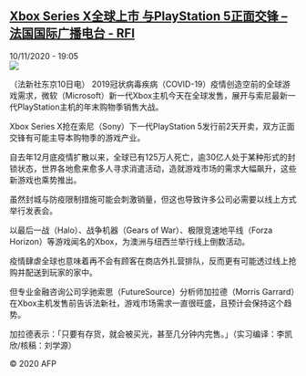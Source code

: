 <!--1605038179000-->
[Xbox Series X全球上市  与PlayStation 5正面交锋 – 法国国际广播电台 - RFI](http://www.rfi.fr//cn/contenu/20201110-xbox-series-x%E5%85%A8%E7%90%83%E4%B8%8A%E5%B8%82-%E4%B8%8Eplaystation-5%E6%AD%A3%E9%9D%A2%E4%BA%A4%E9%94%8B)
------

<div>10/11/2020 - 19:05</div><img src="https://s.rfi.fr/media/display/620ab5a8-2384-11eb-9614-005056a964fe/w:310/p:16x9/eco0001b.201111020502.jpg"><div class="t-content__body u-clearfix"><p>（法新社东京10日电）    2019冠状病毒疾病（COVID-19）疫情创造空前的全球游戏需求，微软（Microsoft）新一代Xbox主机今天在全球发售，展开与索尼最新一代PlayStation主机的年末购物季销售大战。</p><p>    Xbox Series X抢在索尼（Sony）下一代PlayStation 5发行前2天开卖，双方正面交锋有可能主导本购物季的游戏产业。</p><p>    自去年12月底疫情扩散以来，全球已有125万人死亡，逾30亿人处于某种形式的封锁状态，世界各地愈来愈多人寻求消遣活动，造就游戏市场的需求大幅飙升，这些新游戏也乘势推出。</p><p>    虽然封城与防疫限制措施可能会刺激销量，但这也导致许多公司必需要以线上方式举行发表会。</p><p>    以最后一战（Halo）、战争机器（Gears of War）、极限竞速地平线（Forza Horizon）等游戏闻名的Xbox，为澳洲与纽西兰举行线上倒数活动。</p><p>    疫情肆虐全球也意味着再不会有顾客在商店外扎营排队，反而更有可能透过线上抢购并配送到玩家的家中。</p><p>    但专业金融咨询公司孚驰索思（FutureSource）分析师加拉德（Morris Garrard）在Xbox主机发售前告诉法新社，游戏市场需求一直很旺盛，且预计会保持这个趋势。</p><p>    加拉德表示：「只要有存货，就会被买光，甚至几分钟内完售。」（实习编译：李凯欣/核稿：刘学源）</p><p></p><p class="t-copyright">© 2020 AFP</p>        </div>
